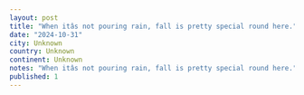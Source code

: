 ```yaml
---
layout: post
title: "When itâs not pouring rain, fall is pretty special round here."
date: "2024-10-31"
city: Unknown
country: Unknown
continent: Unknown
notes: "When itâs not pouring rain, fall is pretty special round here."
published: 1
---
```


